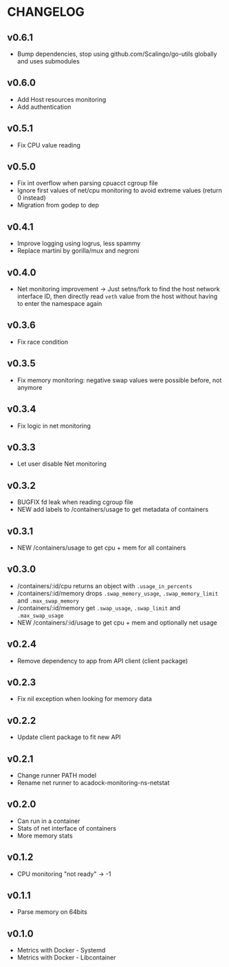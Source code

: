 # CHANGELOG

## v0.6.1

* Bump dependencies, stop using github.com/Scalingo/go-utils globally and uses submodules

## v0.6.0

* Add Host resources monitoring
* Add authentication

## v0.5.1

* Fix CPU value reading

## v0.5.0

* Fix int overflow when parsing cpuacct cgroup file
* Ignore first values of net/cpu monitoring to avoid extreme values (return 0 instead)
* Migration from godep to dep

## v0.4.1

* Improve logging using logrus, less spammy
* Replace martini by gorilla/mux and negroni

## v0.4.0

* Net monitoring improvement
  -> Just setns/fork to find the host network interface ID, then directly
     read `veth` value from the host without having to enter the namespace
     again

## v0.3.6

* Fix race condition

## v0.3.5

* Fix memory monitoring: negative swap values were possible before, not anymore

## v0.3.4

* Fix logic in net monitoring

## v0.3.3

* Let user disable Net monitoring

## v0.3.2

* BUGFIX fd leak when reading cgroup file
* NEW add labels to /containers/usage to get metadata of containers

## v0.3.1

* NEW /containers/usage to get cpu + mem for all containers

## v0.3.0

* /containers/:id/cpu returns an object with `.usage_in_percents`
* /containers/:id/memory drops `.swap_memory_usage`, `.swap_memory_limit` and `.max_swap_memory`
* /containers/:id/memory get `.swap_usage`, `.swap_limit` and `.max_swap_usage`
* NEW /containers/:id/usage to get cpu + mem and optionally net usage

## v0.2.4

* Remove dependency to app from API client (client package)

## v0.2.3

* Fix nil exception when looking for memory data

## v0.2.2

* Update client package to fit new API

## v0.2.1

* Change runner PATH model
* Rename net runner to acadock-monitoring-ns-netstat

## v0.2.0

* Can run in a container
* Stats of net interface of containers
* More memory stats

## v0.1.2

* CPU monitoring "not ready" -> -1

## v0.1.1

* Parse memory on 64bits

## v0.1.0

* Metrics with Docker - Systemd
* Metrics with Docker - Libcontainer
